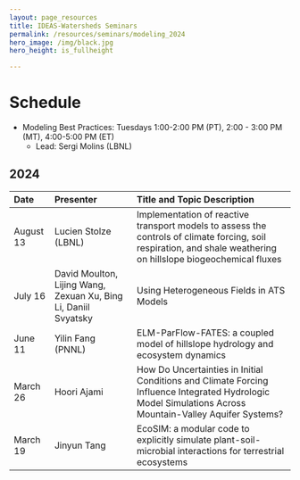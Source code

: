 ```yaml
---
layout: page_resources
title: IDEAS-Watersheds Seminars
permalink: /resources/seminars/modeling_2024
hero_image: /img/black.jpg
hero_height: is_fullheight

---
```


# Schedule
* Modeling Best Practices: Tuesdays 1:00-2:00 PM (PT), 2:00 - 3:00 PM (MT), 4:00-5:00 PM (ET)
  - Lead:  Sergi Molins (LBNL)

## 2024

| Date        |  Presenter                             | Title and Topic Description                    |
|:------------|:---------------------------------------|:-----------------------------------------------|
| August 13 | Lucien Stolze (LBNL) | Implementation of reactive transport models to assess the controls of climate forcing, soil respiration, and shale weathering on hillslope biogeochemical fluxes
| July 16 | David Moulton, Lijing Wang, Zexuan Xu, Bing Li, Daniil Svyatsky | Using Heterogeneous Fields in ATS Models
| June 11 | Yilin Fang (PNNL) | ELM-ParFlow-FATES: a coupled model of hillslope hydrology and ecosystem dynamics
| March 26 | Hoori Ajami | How Do Uncertainties in Initial Conditions and Climate Forcing Influence Integrated Hydrologic Model Simulations Across Mountain-Valley Aquifer Systems? |
| March 19 | Jinyun Tang | EcoSIM: a modular code to explicitly simulate plant-soil-microbial interactions for terrestrial ecosystems |